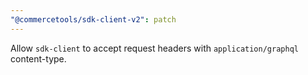 ```yaml
---
"@commercetools/sdk-client-v2": patch
---
```


Allow `sdk-client` to accept request headers with `application/graphql` content-type.
